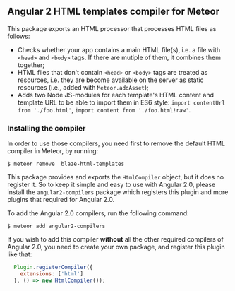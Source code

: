 ## Angular 2 HTML templates compiler for Meteor

This package exports an HTML processor that processes HTML files as follows:
* Checks whether your app contains a main HTML file(s), i.e. a file with `<head>` and `<body>` tags.
  If there are mutiple of them, it combines them together;
* HTML files that don't contain `<head>` or `<body>` tags are treated as resources, i.e. they are
  become available on the server as static resources (i.e., added with `Meteor.addAsset`);
* Adds two Node JS-modules for each template's HTML content and template URL to be able to import them in ES6 style:
  `import contentUrl from './foo.html'`, `import content from './foo.html!raw'`.

### Installing the compiler

In order to use those compilers, you need first to remove the default HTML compiler in Meteor, by running:
```
$ meteor remove  blaze-html-templates
```

This package provides and exports the `HtmlCompiler` object, but it does no register it. 
So to keep it simple and easy to use with Angular 2.0, please install the `angular2-compilers` package which registers this plugin and more plugins that required for Angular 2.0.

To add the Angular 2.0 compilers, run the following command:
```
$ meteor add angular2-compilers
```

If you wish to add this compiler **without** all the other required compilers of Angular 2.0, you need to create your own package, and register this plugin like that:
```js
  Plugin.registerCompiler({
    extensions: ['html']
  }, () => new HtmlCompiler());
```
